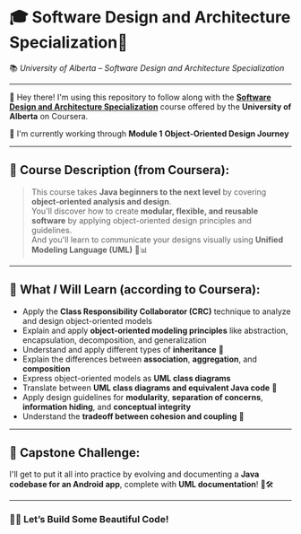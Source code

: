 # 🎓 Software Design and Architecture Specialization🚀  
📚 *University of Alberta – Software Design and Architecture Specialization*

---

👋 Hey there! I'm using this repository to follow along with the **[Software Design and Architecture Specialization]([https://www.coursera.org/specializations/software-design-architecture])** course offered by the **University of Alberta** on Coursera.

🧱 I'm currently working through **Module 1** **Object-Oriented Design Journey**

---

## 📖 Course Description (from Coursera):

> This course takes **Java beginners to the next level** by covering **object-oriented analysis and design**.  
> You'll discover how to create **modular, flexible, and reusable software** by applying object-oriented design principles and guidelines.  
> And you'll learn to communicate your designs visually using **Unified Modeling Language (UML)** 🎨📊

---

## 🧠 What *I* Will Learn (according to Coursera):

- Apply the **Class Responsibility Collaborator (CRC)** technique to analyze and design object-oriented models  
- Explain and apply **object-oriented modeling principles** like abstraction, encapsulation, decomposition, and generalization  
- Understand and apply different types of **inheritance** 🧬  
- Explain the differences between **association**, **aggregation**, and **composition**  
- Express object-oriented models as **UML class diagrams**  
- Translate between **UML class diagrams and equivalent Java code** 🔁  
- Apply design guidelines for **modularity**, **separation of concerns**, **information hiding**, and **conceptual integrity**  
- Understand the **tradeoff between cohesion and coupling** 🔧

---

## 🎯 Capstone Challenge:
I'll get to put it all into practice by evolving and documenting a **Java codebase for an Android app**, complete with **UML documentation**! 📱🛠️

---

### 🧑‍💻 Let’s Build Some Beautiful Code!
